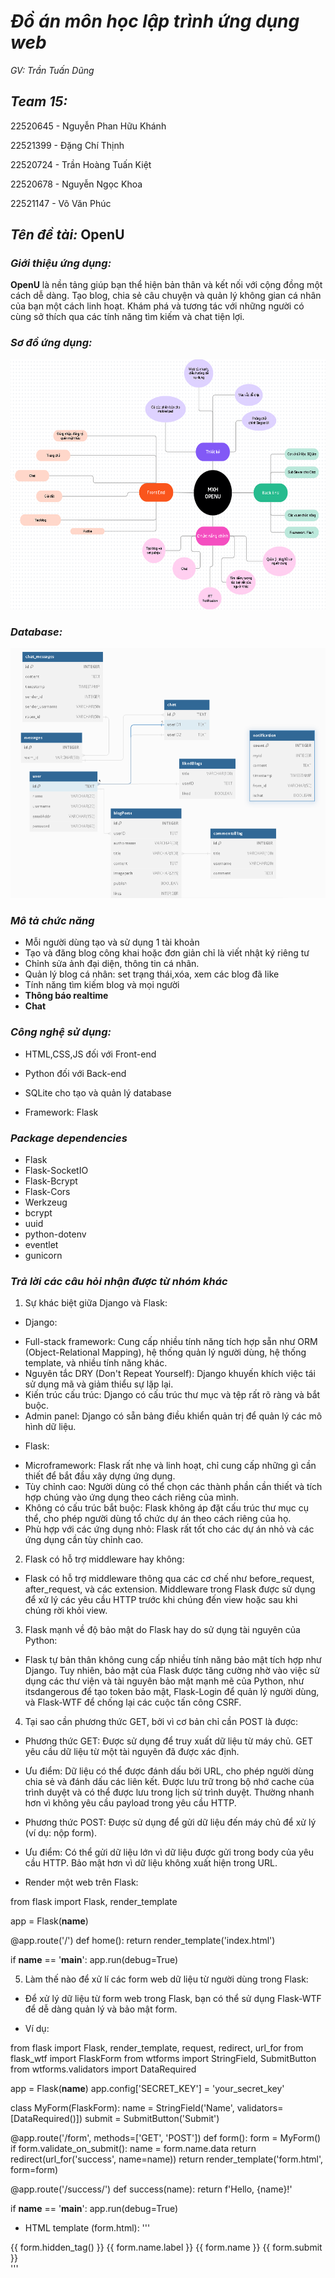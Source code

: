
# *Đồ án môn học lập trình ứng dụng web*
*GV: Trần Tuấn Dũng*

## *Team 15:*
22520645 - Nguyễn Phan Hữu Khánh

22521399 - Đặng Chí Thịnh

22520724 - Trần Hoàng Tuấn Kiệt

22520678 - Nguyễn Ngọc Khoa

22521147 - Võ Văn Phúc

## *Tên đề tài:* OpenU
### *Giới thiệu ứng dụng:*
    
**OpenU** là nền tảng giúp bạn thể hiện bản thân và kết nối với cộng đồng một cách dễ dàng. Tạo blog, chia sẻ câu chuyện và quản lý không gian cá nhân của bạn một cách linh hoạt. Khám phá và tương tác với những người có cùng sở thích qua các tính năng tìm kiếm và chat tiện lợi.


### *Sơ đồ ứng dụng:*
<img src="mindmap.png" alt="drawing" width="700" height="400"/>

### *Database:*
<img src="dbmap.png" alt="drawing" width="700" height="400"/>

### *Mô tả chức năng*
- Mỗi người dùng tạo và sử dụng 1 tài khoản
- Tạo và đăng blog công khai hoặc đơn giản chỉ là viết nhật ký riêng tư
- Chỉnh sửa ảnh đại diện, thông tin cá nhân.
- Quản lý blog cá nhân: set trạng thái,xóa, xem các blog đã like
- Tính năng tìm kiếm blog và mọi người
- **Thông báo realtime**
- **Chat**

### *Công nghệ sử dụng:*

- HTML,CSS,JS đối với Front-end

- Python đối với Back-end

- SQLite cho tạo và quản lý database

- Framework: Flask

### *Package dependencies*
- Flask
- Flask-SocketIO
- Flask-Bcrypt
- Flask-Cors
- Werkzeug
- bcrypt
- uuid
- python-dotenv
- eventlet
- gunicorn

### *Trả lời các câu hỏi nhận được từ nhóm khác*
1. Sự khác biệt giữa Django và Flask:
- Django: 
+ Full-stack framework: Cung cấp nhiều tính năng tích hợp sẵn như ORM (Object-Relational Mapping), hệ thống quản lý người dùng, hệ thống template, và nhiều tính năng khác.
+ Nguyên tắc DRY (Don't Repeat Yourself): Django khuyến khích việc tái sử dụng mã và giảm thiểu sự lặp lại.
+ Kiến trúc cấu trúc: Django có cấu trúc thư mục và tệp rất rõ ràng và bắt buộc.
+ Admin panel: Django có sẵn bảng điều khiển quản trị để quản lý các mô hình dữ liệu.
- Flask:
+ Microframework: Flask rất nhẹ và linh hoạt, chỉ cung cấp những gì cần thiết để bắt đầu xây dựng ứng dụng.
+ Tùy chỉnh cao: Người dùng có thể chọn các thành phần cần thiết và tích hợp chúng vào ứng dụng theo cách riêng của mình.
+ Không có cấu trúc bắt buộc: Flask không áp đặt cấu trúc thư mục cụ thể, cho phép người dùng tổ chức dự án theo cách riêng của họ.
+ Phù hợp với các ứng dụng nhỏ: Flask rất tốt cho các dự án nhỏ và các ứng dụng cần tùy chỉnh cao.

2. Flask có hỗ trợ middleware hay không:
- Flask có hỗ trợ middleware thông qua các cơ chế như before_request, after_request, và các extension. Middleware trong Flask được sử dụng để xử lý các yêu cầu HTTP trước khi chúng đến view hoặc sau khi chúng rời khỏi view.

3. Flask mạnh về độ bảo mật do Flask hay do sử dụng tài nguyên của Python:
- Flask tự bản thân không cung cấp nhiều tính năng bảo mật tích hợp như Django. Tuy nhiên, bảo mật của Flask được tăng cường nhờ vào việc sử dụng các thư viện và tài nguyên bảo mật mạnh mẽ của Python, như itsdangerous để tạo token bảo mật, Flask-Login để quản lý người dùng, và Flask-WTF để chống lại các cuộc tấn công CSRF.

4. Tại sao cần phương thức GET, bởi vì cơ bản chỉ cần POST là được:
- Phương thức GET: Được sử dụng để truy xuất dữ liệu từ máy chủ. GET yêu cầu dữ liệu từ một tài nguyên đã được xác định.
+ Ưu điểm:
Dữ liệu có thể được đánh dấu bởi URL, cho phép người dùng chia sẻ và đánh dấu các liên kết.
Được lưu trữ trong bộ nhớ cache của trình duyệt và có thể được lưu trong lịch sử trình duyệt.
Thường nhanh hơn vì không yêu cầu payload trong yêu cầu HTTP.
- Phương thức POST: Được sử dụng để gửi dữ liệu đến máy chủ để xử lý (ví dụ: nộp form).
+ Ưu điểm:
Có thể gửi dữ liệu lớn vì dữ liệu được gửi trong body của yêu cầu HTTP.
Bảo mật hơn vì dữ liệu không xuất hiện trong URL.
- Render một web trên Flask:

from flask import Flask, render_template

app = Flask(__name__)

@app.route('/')
def home():
    return render_template('index.html')

if __name__ == '__main__':
    app.run(debug=True)

5. Làm thế nào để xử lí các form web dữ liệu từ người dùng trong Flask:
- Để xử lý dữ liệu từ form web trong Flask, bạn có thể sử dụng Flask-WTF để dễ dàng quản lý và bảo mật form.
+ Ví dụ:
  
from flask import Flask, render_template, request, redirect, url_for
from flask_wtf import FlaskForm
from wtforms import StringField, SubmitButton
from wtforms.validators import DataRequired

app = Flask(__name__)
app.config['SECRET_KEY'] = 'your_secret_key'

class MyForm(FlaskForm):
    name = StringField('Name', validators=[DataRequired()])
    submit = SubmitButton('Submit')

@app.route('/form', methods=['GET', 'POST'])
def form():
    form = MyForm()
    if form.validate_on_submit():
        name = form.name.data
        return redirect(url_for('success', name=name))
    return render_template('form.html', form=form)

@app.route('/success/<name>')
def success(name):
    return f'Hello, {name}!'

if __name__ == '__main__':
    app.run(debug=True)
+ HTML template (form.html):
'''
<!doctype html>
<html lang="en">
<head>
    <meta charset="utf-8">
    <title>Form Example</title>
</head>
<body>
    <form method="POST">
        {{ form.hidden_tag() }}
        {{ form.name.label }} {{ form.name }}
        {{ form.submit }}
    </form>
</body>
</html>
'''
